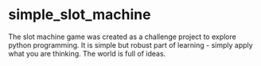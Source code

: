 # simple_slot_machine
The slot machine game was created as a challenge project to explore python programming. It is simple but robust part of learning - simply apply what you are thinking. The world is full of ideas.
